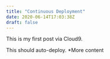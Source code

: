 ```yaml
---
title: "Continuous Deployment"
date: 2020-06-14T17:03:38Z
draft: false
---
```


This is my first post via Cloud9.

This should auto-deploy.
*More content